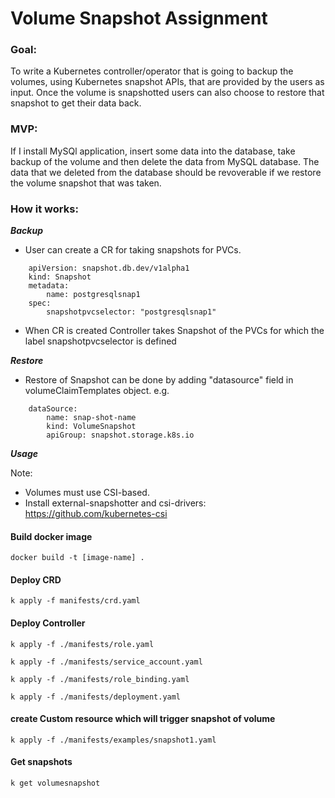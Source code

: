 # Volume Snapshot Assignment


### Goal:

To write a Kubernetes controller/operator that is going to backup the volumes, using Kubernetes snapshot APIs, that are provided by the users as input. Once the volume is snapshotted users can also choose to restore that snapshot to get their data back.


### MVP:

If I install MySQl application, insert some data into the database, take backup of the volume and then delete the data from MySQL database. The data that we deleted from the database should be revoverable if we restore the volume snapshot that was taken.


### How it works:

***Backup***


- User can create a CR for taking snapshots for  PVCs.
```
    apiVersion: snapshot.db.dev/v1alpha1
    kind: Snapshot
    metadata:
        name: postgresqlsnap1
    spec:
        snapshotpvcselector: "postgresqlsnap1"
```
- When CR is created Controller takes Snapshot of the PVCs for which the label snapshotpvcselector is defined 


***Restore***

- Restore of Snapshot can be done by adding "datasource" field in volumeClaimTemplates object.
e.g.
```
    dataSource:
        name: snap-shot-name
        kind: VolumeSnapshot
        apiGroup: snapshot.storage.k8s.io

```    

***Usage***

Note: 
- Volumes must use CSI-based.
- Install external-snapshotter and csi-drivers: https://github.com/kubernetes-csi 



#### Build docker image 
```
docker build -t [image-name] .
```

#### Deploy CRD
```
k apply -f manifests/crd.yaml
```

#### Deploy Controller
```
k apply -f ./manifests/role.yaml 

k apply -f ./manifests/service_account.yaml 

k apply -f ./manifests/role_binding.yaml

k apply -f ./manifests/deployment.yaml
```

#### create Custom resource which will trigger snapshot of volume
```
k apply -f ./manifests/examples/snapshot1.yaml

```

#### Get snapshots
```
k get volumesnapshot
```

